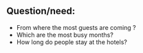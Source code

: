 


## Question/need:
  
 - From where the most guests are coming ?
 - Which are the most busy months?
 - How long do people stay at the hotels?
